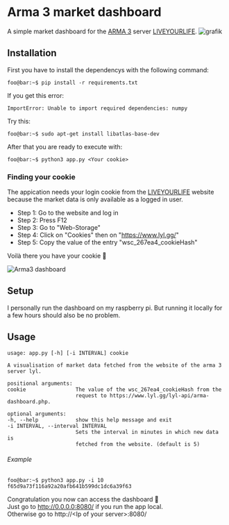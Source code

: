 # Arma 3 market dashboard
 A simple market dashboard for the [ARMA 3](https://arma3.com) server [LIVEYOURLIFE](https://www.lyl.gg).
 ![grafik](https://user-images.githubusercontent.com/43930246/215349585-e494a3a1-b9f5-4de8-a8e0-8ac9bc1e9fa5.png)

## Installation
First you have to install the dependencys with the following command:
```console
foo@bar:~$ pip install -r requirements.txt
```
If you get this error: 
```error
ImportError: Unable to import required dependencies: numpy
```
Try this: 
```console
foo@bar:~$ sudo apt-get install libatlas-base-dev
```
After that you are ready to execute with: 
```console
foo@bar:~$ python3 app.py <Your cookie>
```
### Finding your cookie
The appication needs your login cookie from the [LIVEYOURLIFE](https://www.lyl.gg) website because the market data is only available as a logged in user. 

- Step 1: Go to the website and log in
- Step 2: Press F12
- Step 3: Go to "Web-Storage"
- Step 4: Click on "Cookies" then on "https://www.lyl.gg/"
- Step 5: Copy the value of the entry "wsc_267ea4_cookieHash"

Voilà there you have your cookie 🍪

![Arma3 dashboard](https://user-images.githubusercontent.com/43930246/215344445-e0e59e3b-97dc-4df3-8e09-7a9e13830d66.jpg)

## Setup 
I personally run the dashboard on my raspberry pi. But running it locally for a few hours should also be no problem. 

## Usage 

  ```console
usage: app.py [-h] [-i INTERVAL] cookie

A visualisation of market data fetched from the website of the arma 3 server lyl.

positional arguments:
  cookie                The value of the wsc_267ea4_cookieHash from the
                        request to https://www.lyl.gg/lyl-api/arma-dashboard.php.

optional arguments:
  -h, --help            show this help message and exit
  -i INTERVAL, --interval INTERVAL
                        Sets the interval in minutes in which new data is
                        fetched from the website. (default is 5)
```                      
###### Example
```console
foo@bar:~$ python3 app.py -i 10 f65d9a73f116a92a20afb641b599dc1dc6a39f63
```
Congratulation you now can access the dashboard 🎉<br>
Just go to http://0.0.0.0:8080/ if you run the app local. <br>
Otherwise go to http://\<Ip of your server\>:8080/
